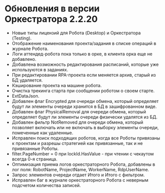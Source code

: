 # Обновления в версии Оркестратора 2.2.20

- Новые типы лицензий для Робота (Desktop) и Оркестратора (Testing).
- Отображение наименования проекта/задания в списке операций в журнале Робота.
- Логи аттендед-робота пока только в орке, в клиента орка еще не добавлено.
- Добавлена возможность редактирования расписаний, которые уже используются в заданиях.
- При редактировании RPA-проекта если меняется архив, старый из БД удаляется.
- Кэширование проекта на машине робота.
- Очистка трекинга старта при сообщении роботом о своем старте.
- ExtDataJson.
- Добавлен флаг Encrypted для очереди обмена, который определяет будут ли элементы очереди хранится в БД в зашифрованном виде.
- Добавлен флаг PhysicalRemoval для очереди обмена, который определяет будут ли элементы очереди физически удалятся из БД.
- Добавлен фильтр NotRemoved для очереди обмена, который позволяет включать или не включать в выборку элементы очереди, помеченные как удаленные.
- Исправлен поиск подходящих роботов, когда все Роботы привязаны к проектам и разрешы стратегией как привязанные, так и не привязанные Роботы.
- filter.PageNumber = 0 при lockId.HasValue - при чтении с чекаутом всегда 0-я страница.
- Оптимизация приема логов оркестраторного Робота, добавлены в лог поля: RobotName, ProjectName, WorkerName, RdpUserName.
- Запрос элементов очереди отдает Итого и Итого с фильтром.
- Исправлен баг в журнале оркестраторного Робота с неверным подсчетом количества записей.
